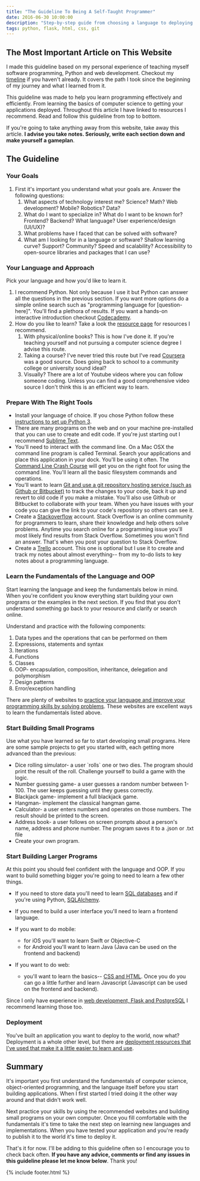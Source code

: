 ```yaml
---
title: "The Guideline To Being A Self-Taught Programmer"
date: 2016-06-30 10:00:00
description: "Step-by-step guide from choosing a language to deploying applications in the cloud."
tags: python, flask, html, css, git
---
```


<h2>The Most Important Article on This Website</h2>
 
<p>I made this guideline based on my personal experience of teaching myself software programming, Python and web development. Checkout my <a href="/timeline">timeline</a> if you haven't already. It covers the path I took since the beginning of my journey and what I learned from it.</p> 

<p>This guideline was made to help you learn programming effectively and efficiently. From learning the basics of computer science to getting your applications deployed. Throughout this article I have linked to resources I recommend. Read and follow this guideline from top to bottom.</p>

<p>If you're going to take anything away from this website, take away this article. <b>I advise you take notes. Seriously, write each section down and make yourself a gameplan</b>.
</p>

## The Guideline

<h3>Your Goals</h3>

<p>
<ol>
  <li>First it's important you understand what your goals are. Answer the following questions: 
    <ol>
      <li>What aspects of technology interest me? Science? Math? Web development? Mobile? Robotics? Data?</li>
      <li>What do I want to specialize in? What do I want to be known for? Frontend? Backend? What language? User experience/design (UI/UX)?</li>
      <li>What problems have I faced that can be solved with software?</li>
      <li>What am I looking for in a language or software? Shallow learning curve? Support? Community? Speed and scalability? Accessibility to open-source libraries and packages that I can use?</li>
    </ol>
  </li>
</ol>
</p>

<h3>Your Language and Approach</h3>

<p>
Pick your language and how you'd like to learn it.
<ol>
  <li>I recommend Python. Not only because I use it but Python can answer all the questions in the previous section. If you want more options do a simple online search such as "programming language for [question-here]". You'll find a plethora of results. If you want a hands-on interactive introduction checkout <a href="https://www.codecademy.com/learn" target="_blank">Codecademy</a>.</li>
  <li>How do you like to learn? Take a look the <a href="/resource" target="_blank">resource page</a> for resources I recommend.
    <ol>
      <li>With physical/online books? This is how I've done it. If you're teaching yourself and not pursuing a computer science degree I advise this route.</li> 
      <li>Taking a course? I've never tried this route but I've read <a href="https://www.coursera.org" target="_blank">Coursera</a> was a good source. Does going back to school to a community college or university sound ideal?</li>
      <li>Visually? There are a lot of Youtube videos where you can follow someone coding. Unless you can find a good comprehensive video source I don't think this is an efficient way to learn.</li>
    </ol>
  </li>
</ol>
</p>

### Prepare With The Right Tools

- Install your language of choice. If you chose Python follow these <a href="http://www.diveintopython3.net/installing-python.html" target="_blank">instructions to set up Python 3</a>.
- There are many programs on the web and on your machine pre-installed that you can use to create and edit code. If you're just starting out I recommend [Sublime Text](http://www.sublimetext.com). 
- You'll need to interact with the command line. On a Mac OSX the command line program is called Terminal. Search your applications and place this application in your dock. You'll be using it often. The [Command Line Crash Course](http://cli.learncodethehardway.org/book/) will get you on the right foot for using the command line. You'll learn all the basic filesystem commands and operations.
- You'll want to learn <a href="/resources#git" target="_blank">Git and use a git repository hosting service (such as Github or Bitbucket)</a> to track the changes to your code, back it up and revert to old code if you make a mistake. You'll also use Github or Bitbucket to collaborate with your team. When you have issues with your code you can give the link to your code's repository so others can see it.
- Create a <a href="https://stackoverflow.com" target="_blank">Stackoverflow</a> account. Stack Overflow is an online community for programmers to learn, share their knowledge and help others solve problems. Anytime you search online for a programming issue you'll most likely find results from Stack Overflow. Sometimes you won't find an answer. That's when you post your question to Stack Overflow.
- Create a <a href="https://trello.com" target="_blank">Trello</a> account. This one is optional but I use it to create and track my notes about almost everything-- from my to-do lists to key notes about a programming language.

<h3>Learn the Fundamentals of the Language and OOP</h3>

<p>Start learning the language and keep the fundamentals below in mind. When you're confident you know everything start building your own programs or the examples in the next section. If you find that you don't understand something go back to your resource and clarify or search online. 
</p>

<p> Understand and practice with the following components:
<ol>
  <li>Data types and the operations that can be performed on them</li>
  <li>Expressions, statements and syntax</li>
  <li>Iterations</li>
  <li>Functions</li>
  <li>Classes</li>
  <li>OOP- encapsulation, composition, inheritance, delegation and polymorphism</li>
  <li>Design patterns</li>
  <li>Error/exception handling</li>
</ol>
</p>

<p>There are plenty of websites to <a href="/resources#practice">practice your language and improve your programming skills by solving problems</a>. These websites are excellent ways to learn the fundamentals listed above.</p>

<h3>Start Building Small Programs</h3>

<p>Use what you have learned so far to start developing small programs. Here are some sample projects to get you started with, each getting more advanced than the previous:
<ul>
  <li>Dice rolling simulator- a user `rolls` one or two dies. The program should print the result of the roll. Challenge yourself to build a game with the logic.</li>
  <li>Number guessing game- a user guesses a random number between 1-100. The user keeps guessing until they guess correctly.</li>
  <li>Blackjack game- implement a full blackjack game.</li>
  <li>Hangman- implement the classical hangman game.</li>
  <li>Calculator- a user enters numbers and operates on those numbers. The result should be printed to the screen.</li>
  <li>Address book- a user follows on screen prompts about a person's name, address and phone number. The program saves it to a .json or .txt file</li>
  <li>Create your own program.</li>
</ul>
</p>

<h3>Start Building Larger Programs</h3>

At this point you should feel confident with the language and OOP. If you want to build something bigger you're going to need to learn a few other things.

- If you need to store data you'll need to learn <a href="/resources#db" target="_blank">SQL databases</a> and if you're using Python, <a href="/resources#db" target="_blank">SQLAlchemy</a>.

- If you need to build a user interface you'll need to learn a frontend language.

- If you want to do mobile:
  - for iOS you'll want to learn Swift or Objective-C
  - for Android you'll want to learn Java (Java can be used on the frontend and backend)
- If you want to do web:
  - you'll want to learn the basics-- <a href="/resources#frontend" target="_blank">CSS and HTML</a>. Once you do you can go a little further and learn Javascript (Javascript can be used on the frontend and backend).

Since I only have experience in <a href="/resources#flask" target="_blank">web development, Flask and PostgreSQL</a> I recommend learning those too.

### Deployment

You've built an application you want to deploy to the world, now what? Deployment is a whole other level, but there are <a href="/resources#deployment" target="_blank">deployment resources that I've used that make it a little easier to learn and use</a>.

## Summary

It's important you first understand the fundamentals of computer science, object-oriented programming, and the language itself before you start building applications. When I first started I tried doing it the other way around and that didn't work well. 

Next practice your skills by using the recommended websites and building small programs on your own computer. Once you fill comfortable with the fundamentals it's time to take the next step on learning new languages and implementations. When you have tested your application and you're ready to publish it to the world it's time to deploy it.

That's it for now. I'll be adding to this guideline often so I encourage you to check back often. **If you have any advice, comments or find any issues in this guideline please let me know below**. Thank you!

{% include footer.html %}
